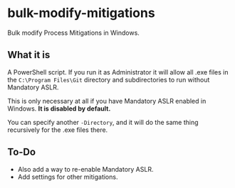 # bulk-modify-mitigations
Bulk modify Process Mitigations in Windows.

## What it is
A PowerShell script.
If you run it as Administrator it will allow all .exe files in the `C:\Program Files\Git` directory and subdirectories to run without Mandatory ASLR.

This is only necessary at all if you have Mandatory ASLR enabled in Windows. **It is disabled by default.**

You can specify another `-Directory`, and it will do the same thing recursively for the .exe files there.

## To-Do
* Also add a way to re-enable Mandatory ASLR.
* Add settings for other mitigations.